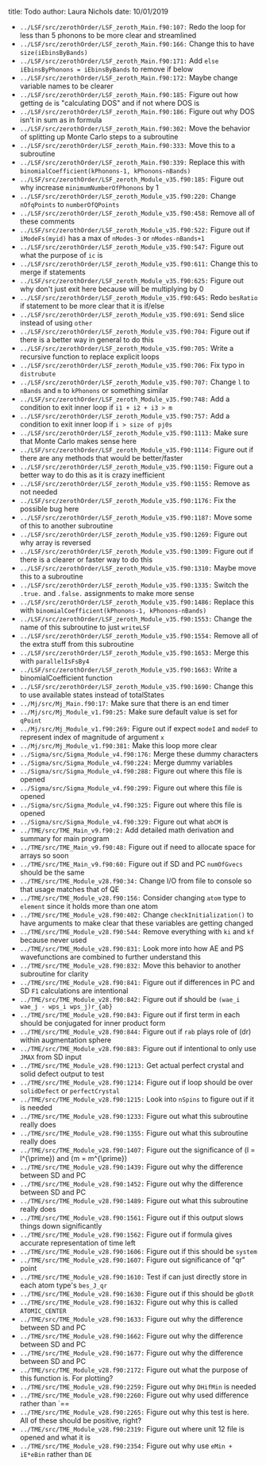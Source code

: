 title: Todo
author: Laura Nichols
date: 10/01/2019

* `../LSF/src/zerothOrder/LSF_zeroth_Main.f90:107:` Redo the loop for less than 5 phonons to be more clear and streamlined
* `../LSF/src/zerothOrder/LSF_zeroth_Main.f90:166:` Change this to have `size(iEbinsByBands)`
* `../LSF/src/zerothOrder/LSF_zeroth_Main.f90:171:` Add `else iEbinsByPhonons = iEbinsByBands` to remove if below
* `../LSF/src/zerothOrder/LSF_zeroth_Main.f90:172:` Maybe change variable names to be clearer
* `../LSF/src/zerothOrder/LSF_zeroth_Main.f90:185:` Figure out how getting `de` is "calculating DOS" and if not where DOS is
* `../LSF/src/zerothOrder/LSF_zeroth_Main.f90:186:` Figure out why DOS isn't in sum as in formula
* `../LSF/src/zerothOrder/LSF_zeroth_Main.f90:302:` Move the behavior of splitting up Monte Carlo steps to a subroutine
* `../LSF/src/zerothOrder/LSF_zeroth_Main.f90:333:` Move this to a subroutine
* `../LSF/src/zerothOrder/LSF_zeroth_Main.f90:339:` Replace this with `binomialCoefficient(kPhonons-1, kPhonons-nBands)`
* `../LSF/src/zerothOrder/LSF_zeroth_Module_v35.f90:185:` Figure out why increase `minimumNumberOfPhonons` by 1
* `../LSF/src/zerothOrder/LSF_zeroth_Module_v35.f90:220:` Change `nOfqPoints` to `numberOfQPoints` 
* `../LSF/src/zerothOrder/LSF_zeroth_Module_v35.f90:458:` Remove all of these comments 
* `../LSF/src/zerothOrder/LSF_zeroth_Module_v35.f90:522:` Figure out if `iModeFs(myid)` has a max of `nModes-3` or `nModes-nBands+1`
* `../LSF/src/zerothOrder/LSF_zeroth_Module_v35.f90:547:` Figure out what the purpose of `ic` is 
* `../LSF/src/zerothOrder/LSF_zeroth_Module_v35.f90:611:` Change this to merge if statements 
* `../LSF/src/zerothOrder/LSF_zeroth_Module_v35.f90:625:` Figure out why don't just exit here because will be multiplying by 0 
* `../LSF/src/zerothOrder/LSF_zeroth_Module_v35.f90:645:` Redo `besRatio` if statement to be more clear that it is if/else 
* `../LSF/src/zerothOrder/LSF_zeroth_Module_v35.f90:691:` Send slice instead of using `other` 
* `../LSF/src/zerothOrder/LSF_zeroth_Module_v35.f90:704:` Figure out if there is a better way in general to do this 
* `../LSF/src/zerothOrder/LSF_zeroth_Module_v35.f90:705:` Write a recursive function to replace explicit loops 
* `../LSF/src/zerothOrder/LSF_zeroth_Module_v35.f90:706:` Fix typo in `distrubute` 
* `../LSF/src/zerothOrder/LSF_zeroth_Module_v35.f90:707:` Change `l` to `nBands` and `m` to `kPhonons` or something similar 
* `../LSF/src/zerothOrder/LSF_zeroth_Module_v35.f90:748:` Add a condition to exit inner loop if `i1 + i2 + i3 > m` 
* `../LSF/src/zerothOrder/LSF_zeroth_Module_v35.f90:757:` Add a condition to exit inner loop if `i > size of pj0s` 
* `../LSF/src/zerothOrder/LSF_zeroth_Module_v35.f90:1113:` Make sure that Monte Carlo makes sense here 
* `../LSF/src/zerothOrder/LSF_zeroth_Module_v35.f90:1114:` Figure out if there are any methods that would be better/faster 
* `../LSF/src/zerothOrder/LSF_zeroth_Module_v35.f90:1150:` Figure out a better way to do this as it is crazy inefficient 
* `../LSF/src/zerothOrder/LSF_zeroth_Module_v35.f90:1155:` Remove as not needed 
* `../LSF/src/zerothOrder/LSF_zeroth_Module_v35.f90:1176:` Fix the possible bug here 
* `../LSF/src/zerothOrder/LSF_zeroth_Module_v35.f90:1187:` Move some of this to another subroutine 
* `../LSF/src/zerothOrder/LSF_zeroth_Module_v35.f90:1269:` Figure out why array is reversed 
* `../LSF/src/zerothOrder/LSF_zeroth_Module_v35.f90:1309:` Figure out if there is a clearer or faster way to do this 
* `../LSF/src/zerothOrder/LSF_zeroth_Module_v35.f90:1310:` Maybe move this to a subroutine 
* `../LSF/src/zerothOrder/LSF_zeroth_Module_v35.f90:1335:` Switch the `.true.` and `.false.` assignments to make more sense 
* `../LSF/src/zerothOrder/LSF_zeroth_Module_v35.f90:1486:` Replace this with `binomialCoefficient(kPhonons-1, kPhonons-nBands)` 
* `../LSF/src/zerothOrder/LSF_zeroth_Module_v35.f90:1553:` Change the name of this subroutine to just `writeLSF` 
* `../LSF/src/zerothOrder/LSF_zeroth_Module_v35.f90:1554:` Remove all of the extra stuff from this subroutine 
* `../LSF/src/zerothOrder/LSF_zeroth_Module_v35.f90:1653:` Merge this with `parallelIsFsBy4` 
* `../LSF/src/zerothOrder/LSF_zeroth_Module_v35.f90:1663:` Write a binomialCoefficient function 
* `../LSF/src/zerothOrder/LSF_zeroth_Module_v35.f90:1690:` Change this to use available states instead of totalStates 
* `../Mj/src/Mj_Main.f90:17:` Make sure that there is an end timer
* `../Mj/src/Mj_Module_v1.f90:25:` Make sure default value is set for `qPoint` 
* `../Mj/src/Mj_Module_v1.f90:269:` Figure out if expect `modeI` and `modeF` to represent index of magnitude of argument `x` 
* `../Mj/src/Mj_Module_v1.f90:381:` Make this loop more clear 
* `../Sigma/src/Sigma_Module_v4.f90:176:` Merge these dummy characters
* `../Sigma/src/Sigma_Module_v4.f90:224:` Merge dummy variables
* `../Sigma/src/Sigma_Module_v4.f90:288:` Figure out where this file is opened
* `../Sigma/src/Sigma_Module_v4.f90:299:` Figure out where this file is opened
* `../Sigma/src/Sigma_Module_v4.f90:325:` Figure out where this file is opened
* `../Sigma/src/Sigma_Module_v4.f90:329:` Figure out what `abCM` is
* `../TME/src/TME_Main_v9.f90:2:` Add detailed math derivation and summary for main program
* `../TME/src/TME_Main_v9.f90:48:` Figure out if need to allocate space for arrays so soon
* `../TME/src/TME_Main_v9.f90:60:` Figure out if SD and PC `numOfGvecs` should be the same
* `../TME/src/TME_Module_v28.f90:34:` Change I/O from file to console so that usage matches that of QE
* `../TME/src/TME_Module_v28.f90:156:` Consider changing `atom` type to `element` since it holds more than one atom
* `../TME/src/TME_Module_v28.f90:402:` Change `checkInitialization()` to have arguments to make clear that these variables are getting changed
* `../TME/src/TME_Module_v28.f90:544:` Remove everything with `ki` and `kf` because never used
* `../TME/src/TME_Module_v28.f90:831:` Look more into how AE and PS wavefunctions are combined to further understand this
* `../TME/src/TME_Module_v28.f90:832:` Move this behavior to another subroutine for clarity
* `../TME/src/TME_Module_v28.f90:841:` Figure out if differences in PC and SD `F1` calculations are intentional
* `../TME/src/TME_Module_v28.f90:842:` Figure out if should be `(wae_i wae_j - wps_i wps_j)r_{ab}`
* `../TME/src/TME_Module_v28.f90:843:` Figure out if first term in each should be conjugated for inner product form
* `../TME/src/TME_Module_v28.f90:844:` Figure out if `rab` plays role of \(dr\) within augmentation sphere
* `../TME/src/TME_Module_v28.f90:883:` Figure out if intentional to only use `JMAX` from SD input
* `../TME/src/TME_Module_v28.f90:1213:` Get actual perfect crystal and solid defect output to test
* `../TME/src/TME_Module_v28.f90:1214:` Figure out if loop should be over `solidDefect` or `perfectCrystal`
* `../TME/src/TME_Module_v28.f90:1215:` Look into `nSpins` to figure out if it is needed
* `../TME/src/TME_Module_v28.f90:1233:` Figure out what this subroutine really does
* `../TME/src/TME_Module_v28.f90:1355:` Figure out what this subroutine really does
* `../TME/src/TME_Module_v28.f90:1407:` Figure out the significance of \(l = l^{\prime}\) and \(m = m^{\prime}\)
* `../TME/src/TME_Module_v28.f90:1439:` Figure out why the difference between SD and PC
* `../TME/src/TME_Module_v28.f90:1452:` Figure out why the difference between SD and PC
* `../TME/src/TME_Module_v28.f90:1489:` Figure out what this subroutine really does
* `../TME/src/TME_Module_v28.f90:1561:` Figure out if this output slows things down significantly
* `../TME/src/TME_Module_v28.f90:1562:` Figure out if formula gives accurate representation of time left
* `../TME/src/TME_Module_v28.f90:1606:` Figure out if this should be `system`
* `../TME/src/TME_Module_v28.f90:1607:` Figure out significance of "qr" point
* `../TME/src/TME_Module_v28.f90:1610:` Test if can just directly store in each atom type's `bes_J_qr`
* `../TME/src/TME_Module_v28.f90:1630:` Figure out if this should be `gDotR`
* `../TME/src/TME_Module_v28.f90:1632:` Figure out why this is called `ATOMIC_CENTER`
* `../TME/src/TME_Module_v28.f90:1633:` Figure out why the difference between SD and PC
* `../TME/src/TME_Module_v28.f90:1662:` Figure out why the difference between SD and PC
* `../TME/src/TME_Module_v28.f90:1677:` Figure out why the difference between SD and PC
* `../TME/src/TME_Module_v28.f90:2172:` Figure out what the purpose of this function is. For plotting?
* `../TME/src/TME_Module_v28.f90:2259:` Figure out why `DHifMin` is needed
* `../TME/src/TME_Module_v28.f90:2260:` Figure out why used difference rather than `==
* `../TME/src/TME_Module_v28.f90:2265:` Figure out why this test is here. All of these should be positive, right?
* `../TME/src/TME_Module_v28.f90:2319:` Figure out where unit 12 file is opened and what it is
* `../TME/src/TME_Module_v28.f90:2354:` Figure out why use `eMin + iE*eBin` rather than `DE`
